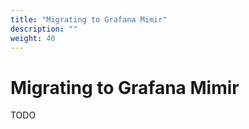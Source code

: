 ```yaml
---
title: "Migrating to Grafana Mimir"
description: ""
weight: 40
---
```


# Migrating to Grafana Mimir

TODO
